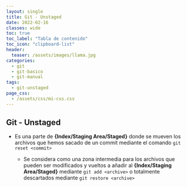 ```yaml
---
layout: single
title: Git - Unstaged
date: 2022-02-16
classes: wide
toc: true
toc_label: "Tabla de contenido"
toc_icon: "clipboard-list"
header:
  teaser: /assets/images/llama.jpg
categories:
  - git
  - git-basico
  - git-manual
tags:
  - git-unstaged
page_css: 
  - /assets/css/mi-css.css
---
```

 
## Git - Unstaged

* Es una parte de **{Index/Staging Area/Staged}** donde se mueven los archivos que hemos sacado de un commit mediante el comando ``git reset <commit>``

  * Se considera como una zona intermedia para los archivos que pueden ser modificados y vueltos a añadir al **{Index/Staging Area/Staged}** mediante ``git add <archive>`` o totalmente descartados mediante ``git restore <archive>``

